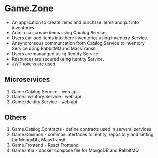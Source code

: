 # Game.Zone
- An application to create items and purchase items and put into inventories.
- Admin can create items using Catalog Service.
- Users can add items into there inventories using Inventory Service.
- Ansyncronsous communcation from Catalog Service to Inventory Service using RabbitMQ and MassTransit.
- Users are mananged using Itentity Service.
- Resources are secured using Itentity Service.
- JWT tokens are used.

## Microservices
1. Game.Catalog.Service - web api
2. Game.Inventory.Service - web api
3. Game.Identity.Service - web api


## Others
1. Game.Catalog.Contracts - define contracts used in serveral services
2. Game.Common - common interfaces for entity, repository and setting for MongoDb, MassTransit
3. Game.Frontend - React Frontend 
4. Game.Infra - docker compose file for MongoDB and RabbitMQ
